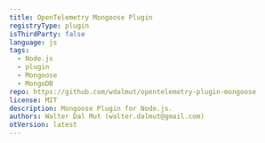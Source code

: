 ```yaml
---
title: OpenTelemetry Mongoose Plugin
registryType: plugin
isThirdParty: false
language: js
tags:
  - Node.js
  - plugin
  - Mongoose
  - MongoDB
repo: https://github.com/wdalmut/opentelemetry-plugin-mongoose
license: MIT
description: Mongoose Plugin for Node.js.
authors: Walter Dal Mut (walter.dalmut@gmail.com)
otVersion: latest
---
```

